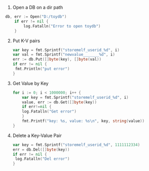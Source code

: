 1. Open a DB on a dir path

```go
db, err := Open("D:/toydb")
	if err != nil {
		log.Fatalln("Error to open toydb")
	}
```

2. Put K-V pairs

   ```go
   var key = fmt.Sprintf("storemelf_userid_%d", i)
   var val = fmt.Sprintf("newvalue_______%d", i)
   err := db.Put([]byte(key), []byte(val))
   if err != nil {
   	fmt.Println("put error")
   }
   ```

3. Get Value by Key

   ```go
   for i := 0; i < 1000000; i++ {
       var key = fmt.Sprintf("storemelf_userid_%d", i)
       value, err := db.Get([]byte(key))
       if err!=nil {
       log.Fatalln("Get error")
       }
       fmt.Printf("key: %s, value: %s\n", key, string(value))
   }
   ```

4. Delete a Key-Value Pair

   ```go
   var key = fmt.Sprintf("storemelf_userid_%d", 1111112334)
   err = db.Del([]byte(key))
   if err != nil {
   	log.Fatalln("Del error")
   }
   ```

   

